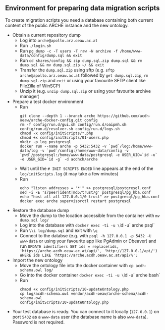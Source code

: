 ## Environment for preparing data migration scripts

To create migration scripts you need a database containing both current content of the public ARCHE instance and the new ontology.

* Obtain a current repository dump
    * Log into `arche@apollo.arz.oeaw.ac.at`
    * Run `./login.sh`
    * Run `pg_dump -c -T users -T raw -N archive -f /home/www-data/config/dump.sql && exit`
    * Run `cd shares/config && zip dump.sql.zip dump.sql && rm dump.sql && mv dump.sql.zip ~/ && exit`
    * Transfer the `dump.sql.zip` using sftp (e.g. `sftp arche@apollo.arz.oeaw.ac.at` followed by `get dump.sql.zip`, `rm dump.sql.zip` and `exit` or using your favourite SFTP client like FileZilla of WinSCP)
    * Unzip it (e.g. `unzip dump.sql.zip` or using your favourite archive manager)
* Prepare a test docker environment
    * Run
      ```
      git clone --depth 1 --branch arche https://github.com/acdh-oeaw/arche-docker-config.git config
      rm -f config/run.d/gui.sh config/run.d/oaipmh.sh config/run.d/resolver.sh config/run.d/logs.sh
      chmod -x config/initScripts/*.php
      chmod +x config/initScripts/01-users.php
      mkdir -p log postgresql
      docker run --name arche -p 5432:5432 -v `pwd`/log:/home/www-data/log -v `pwd`/config:/home/www-data/config -v `pwd`/postgresql:/home/www-data/postgresql -e USER_UID=`id -u` -e USER_GID=`id -g` -d acdhch/arche
      ```
    * Wait until the `# INIT SCRIPTS ENDED` line appears at the end of the `log/initScripts.log` (it may take a few minutes)
    * Run
      ```
      echo "listen_addresses = '*'" >> postgresql/postgresql.conf
      sed -i -E 's/peer|ident|md5/trust/g' postgresql/pg_hba.conf
      echo "host all all 127.0.0.1/0 trust" >> postgresql/pg_hba.conf
      docker exec arche supervisorctl restart postgresql
      ```
* Restore the database dump
    * Move the dump to the location accessible from the container with
      `mv dump.sql log/`
    * Log into the database with
      `docker exec -ti -u \`id -u\` arche psql`
    * Run `\\i log/dump.sql` and exit with `\q`
    * Connect to the databse (e.g. with `psql -h 127.0.0.1 -p 5432 -U www-data` or using your favourite app like PgAdmin or Dbeaver) and run
      `UPDATE identifiers SET ids = replace(ids, 'https://arche.acdh.oeaw.ac.at/api/', 'http://127.0.0.1/api/') WHERE ids LIKE 'https://arche.acdh.oeaw.ac.at/api/%';`
* Import the new ontology
    * Move the ontology file into the docker container with
      `cp acdh-schema.owl log/`
    * Go into the docker container
      `docker exec -ti -u \`id -u\` arche bash`
    * Run
      ```
      chmod +x config/initScripts/10-updateOntology.php
      cp log/acdh-schema.owl vendor/acdh-oeaw/arche-schema/acdh-schema.owl
      config/initScripts/10-updateOntology.php
      ```
* Your test database is ready. You can connect to it locally (`127.0.0.1`) on port `5432` as a `www-data` user (the database name is also `www-data`). Password is not required.

